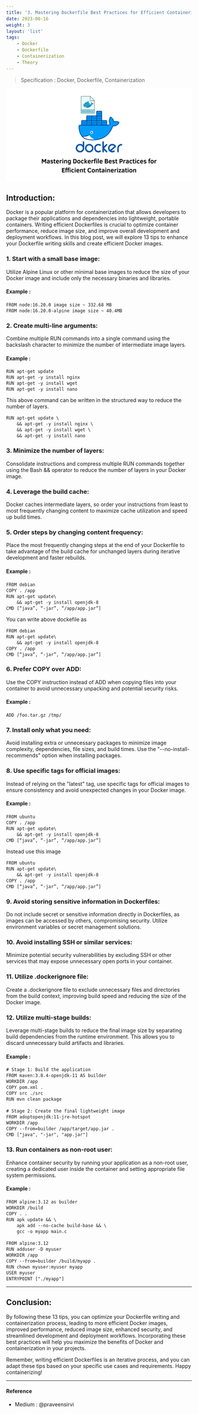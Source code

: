 ```yaml
---
title: '3. Mastering Dockerfile Best Practices for Efficient Containerization'
date: 2023-06-16
weight: 3
layout: 'list'
tags:
    - Docker
    - Dockerfile
    - Containerization
    - Theory
---
```

> Specification : Docker, Dockerfile, Containerization

![dockerfile](./images/mastering-dockerfile.png)

## Introduction:
Docker is a popular platform for containerization that allows developers to package their applications and dependencies into lightweight, portable containers. Writing efficient Dockerfiles is crucial to optimize container performance, reduce image size, and improve overall development and deployment workflows. In this blog post, we will explore 13 tips to enhance your Dockerfile writing skills and create efficient Docker images.

### 1. Start with a small base image:
Utilize Alpine Linux or other minimal base images to reduce the size of your Docker image and include only the necessary binaries and libraries.
#### Example :
```
FROM node:16.20.0 image size ~ 332.68 MB
FROM node:16.20.0-alpine image size ~ 40.4MB
```

### 2. Create multi-line arguments:
Combine multiple RUN commands into a single command using the backslash character to minimize the number of intermediate image layers.
#### Example :
```
RUN apt-get update
RUN apt-get -y install nginx
RUN apt-get -y install wget
RUN apt-get -y install nano
```
This above command can be written in the structured way to reduce the number of layers.

```
RUN apt-get update \
    && apt-get -y install nginx \
    && apt-get -y install wget \
    && apt-get -y install nano
```

### 3. Minimize the number of layers:
Consolidate instructions and compress multiple RUN commands together using the Bash && operator to reduce the number of layers in your Docker image.

### 4. Leverage the build cache:
Docker caches intermediate layers, so order your instructions from least to most frequently changing content to maximize cache utilization and speed up build times.

### 5. Order steps by changing content frequency:
Place the most frequently changing steps at the end of your Dockerfile to take advantage of the build cache for unchanged layers during iterative development and faster rebuilds.
#### Example :
```
FROM debian
COPY . /app
RUN apt-get update\
    && apt-get -y install openjdk-8
CMD [“java”, “-jar”, “/app/app.jar”]
```
You can write above dockefile as

```
FROM debian
RUN apt-get update\
    && apt-get -y install openjdk-8
COPY . /app
CMD [“java”, “-jar”, “/app/app.jar”]
```

### 6. Prefer COPY over ADD:
Use the COPY instruction instead of ADD when copying files into your container to avoid unnecessary unpacking and potential security risks.
#### Example :
```
ADD /foo.tar.gz /tmp/
```

### 7. Install only what you need:
Avoid installing extra or unnecessary packages to minimize image complexity, dependencies, file sizes, and build times. Use the "--no-install-recommends" option when installing packages.

### 8. Use specific tags for official images:
Instead of relying on the "latest" tag, use specific tags for official images to ensure consistency and avoid unexpected changes in your Docker image.
#### Example :
```
FROM ubuntu
COPY . /app
RUN apt-get update\
    && apt-get -y install openjdk-8
CMD [“java”, “-jar”, “/app/app.jar”]
```
Instead use this image

```
FROM ubuntu
RUN apt-get update\
    && apt-get -y install openjdk-8
COPY . /app
CMD [“java”, “-jar”, “/app/app.jar”]
```

### 9. Avoid storing sensitive information in Dockerfiles:
Do not include secret or sensitive information directly in Dockerfiles, as images can be accessed by others, compromising security. Utilize environment variables or secret management solutions.

### 10. Avoid installing SSH or similar services:
Minimize potential security vulnerabilities by excluding SSH or other services that may expose unnecessary open ports in your container.

### 11. Utilize .dockerignore file:
Create a .dockerignore file to exclude unnecessary files and directories from the build context, improving build speed and reducing the size of the Docker image.

### 12. Utilize multi-stage builds:
Leverage multi-stage builds to reduce the final image size by separating build dependencies from the runtime environment. This allows you to discard unnecessary build artifacts and libraries.
#### Example :
```
# Stage 1: Build the application
FROM maven:3.8.4-openjdk-11 AS builder
WORKDIR /app
COPY pom.xml .
COPY src ./src
RUN mvn clean package

# Stage 2: Create the final lightweight image
FROM adoptopenjdk:11-jre-hotspot
WORKDIR /app
COPY --from=builder /app/target/app.jar .
CMD ["java", "-jar", "app.jar"]
```

### 13. Run containers as non-root user:
Enhance container security by running your application as a non-root user, creating a dedicated user inside the container and setting appropriate file system permissions.
#### Example :
```
FROM alpine:3.12 as builder
WORKDIR /build
COPY . .
RUN apk update && \
    apk add --no-cache build-base && \
    gcc -o myapp main.c

FROM alpine:3.12
RUN adduser -D myuser
WORKDIR /app
COPY --from=builder /build/myapp .
RUN chown myuser:myuser myapp
USER myuser
ENTRYPOINT ["./myapp"]
```
---

## Conclusion:
By following these 13 tips, you can optimize your Dockerfile writing and containerization process, leading to more efficient Docker images, improved performance, reduced image size, enhanced security, and streamlined development and deployment workflows. Incorporating these best practices will help you maximize the benefits of Docker and containerization in your projects.

Remember, writing efficient Dockerfiles is an iterative process, and you can adapt these tips based on your specific use cases and requirements. Happy containerizing!

---
#### Reference 
- Medium : @praveensirvi
